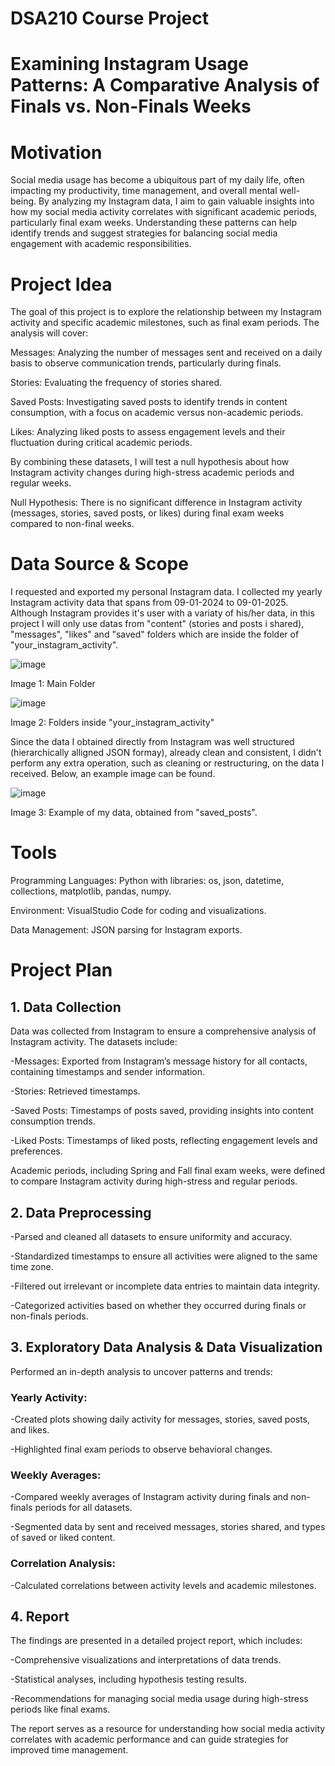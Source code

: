 # DSA210 Course Project 

# Examining Instagram Usage Patterns: A Comparative Analysis of Finals vs. Non-Finals Weeks


# Motivation
Social media usage has become a ubiquitous part of my daily life, often impacting my productivity, time management, and overall mental well-being. By analyzing my Instagram data, I aim to gain valuable insights into how my social media activity correlates with significant academic periods, particularly final exam weeks. Understanding these patterns can help identify trends and suggest strategies for balancing social media engagement with academic responsibilities.

# Project Idea
The goal of this project is to explore the relationship between my Instagram activity and specific academic milestones, such as final exam periods. The analysis will cover:

Messages: Analyzing the number of messages sent and received on a daily basis to observe communication trends, particularly during finals.

Stories: Evaluating the frequency of stories shared.

Saved Posts: Investigating saved posts to identify trends in content consumption, with a focus on academic versus non-academic periods.

Likes: Analyzing liked posts to assess engagement levels and their fluctuation during critical academic periods.

By combining these datasets, I will test a null hypothesis about how Instagram activity changes during high-stress academic periods and regular weeks. 

Null Hypothesis: There is no significant difference in Instagram activity (messages, stories, saved posts, or likes) during final exam weeks compared to non-final weeks.


# Data Source & Scope
I requested and exported my personal Instagram data. I collected my yearly Instagram activity data that spans from 09-01-2024 to 09-01-2025. Although Instagram provides it's user with a variaty of his/her data, in this project I will only use datas from "content" (stories and posts i shared), "messages", "likes" and "saved" folders which are inside the folder of "your_instagram_activity".

![image](https://github.com/user-attachments/assets/4a08f135-faa6-43c7-9a3e-600ab6c48c33)

Image 1: Main Folder 


![image](https://github.com/user-attachments/assets/b3a5602a-bb5f-4f74-85a3-41c69fdf31b1)

Image 2: Folders inside "your_instagram_activity"

Since the data I obtained directly from Instagram was well structured (hierarchically alligned JSON formay), already clean and consistent, I didn't perform any extra operation, such as cleaning or restructuring, on the data I received. Below, an example image can be found.

![image](https://github.com/user-attachments/assets/2a368b66-a461-4dff-a3be-f0092783f8ee)

Image 3: Example of my data, obtained from "saved_posts".

# Tools 

Programming Languages: Python with libraries: os, json, datetime, collections, matplotlib, pandas, numpy.

Environment: VisualStudio Code for coding and visualizations.

Data Management: JSON parsing for Instagram exports.

# Project Plan
## 1. Data Collection
Data was collected from Instagram to ensure a comprehensive analysis of Instagram activity. The datasets include:

-Messages: Exported from Instagram’s message history for all contacts, containing timestamps and sender information.

-Stories: Retrieved timestamps.

-Saved Posts: Timestamps of posts saved, providing insights into content consumption trends.

-Liked Posts: Timestamps of liked posts, reflecting engagement levels and preferences.

Academic periods, including Spring and Fall final exam weeks, were defined to compare Instagram activity during high-stress and regular periods.

## 2. Data Preprocessing

-Parsed and cleaned all datasets to ensure uniformity and accuracy.

-Standardized timestamps to ensure all activities were aligned to the same time zone.

-Filtered out irrelevant or incomplete data entries to maintain data integrity.

-Categorized activities based on whether they occurred during finals or non-finals periods.


## 3. Exploratory Data Analysis & Data Visualization

Performed an in-depth analysis to uncover patterns and trends:

### Yearly Activity:

-Created plots showing daily activity for messages, stories, saved posts, and likes.

-Highlighted final exam periods to observe behavioral changes.

### Weekly Averages:

-Compared weekly averages of Instagram activity during finals and non-finals periods for all datasets.

-Segmented data by sent and received messages, stories shared, and types of saved or liked content.

### Correlation Analysis:

-Calculated correlations between activity levels and academic milestones.

## 4. Report

The findings are presented in a detailed project report, which includes:

-Comprehensive visualizations and interpretations of data trends.

-Statistical analyses, including hypothesis testing results.

-Recommendations for managing social media usage during high-stress periods like final exams.

The report serves as a resource for understanding how social media activity correlates with academic performance and can guide strategies for improved time management.


